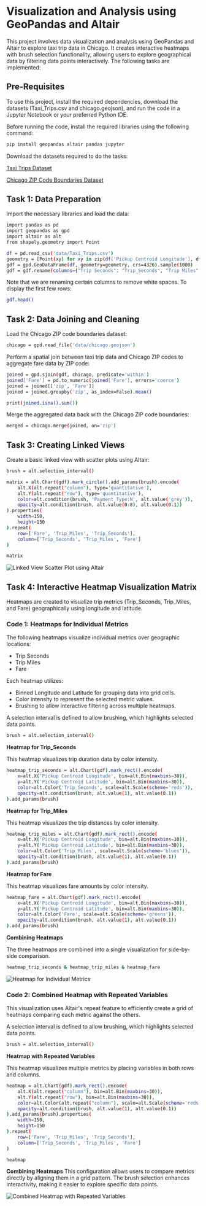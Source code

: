 # Visualization and Analysis using GeoPandas and Altair

This project involves data visualization and analysis using GeoPandas and Altair to explore taxi trip data in Chicago. It creates interactive heatmaps with brush selection functionality, allowing users to explore geographical data by filtering data points interactively. The following tasks are implemented:


## Pre-Requisites
To use this project, install the required dependencies, download the datasets (Taxi_Trips.csv and chicago.geojson), and run the code in a Jupyter Notebook or your preferred Python IDE.

Before running the code, install the required libraries using the following command:
~~~bash
pip install geopandas altair pandas jupyter
~~~

Download the datasets required to do the tasks:

[Taxi Trips Dataset](Datasets/Taxi_Trips.rar)

[Chicago ZIP Code Boundaries Dataset](Datasets/chicago.geojson)


## Task 1: Data Preparation
Import the necessary libraries and load the data:
~~~bash
import pandas as pd
import geopandas as gpd
import altair as alt
from shapely.geometry import Point
~~~
~~~bash
df = pd.read_csv('data/Taxi_Trips.csv')
geometry = [Point(xy) for xy in zip(df['Pickup Centroid Longitude'], df['Pickup Centroid Latitude'])]
gdf = gpd.GeoDataFrame(df, geometry=geometry, crs=4326).sample(1000)
gdf = gdf.rename(columns={"Trip Seconds": "Trip_Seconds", "Trip Miles": "Trip_Miles"})
~~~

Note that we are renaming certain columns to remove white spaces. To display the first few rows:
~~~bash
gdf.head()
~~~


## Task 2: Data Joining and Cleaning
Load the Chicago ZIP code boundaries dataset:
~~~bash
chicago = gpd.read_file('data/chicago.geojson')
~~~

Perform a spatial join between taxi trip data and Chicago ZIP codes to aggregate fare data by ZIP code:
~~~bash
joined = gpd.sjoin(gdf, chicago, predicate='within')
joined['Fare'] = pd.to_numeric(joined['Fare'], errors='coerce')
joined = joined[['zip', 'Fare']]
joined = joined.groupby('zip', as_index=False).mean()

print(joined.isna().sum())
~~~

Merge the aggregated data back with the Chicago ZIP code boundaries:
~~~bash
merged = chicago.merge(joined, on='zip')
~~~


## Task 3: Creating Linked Views
Create a basic linked view with scatter plots using Altair:
~~~bash
brush = alt.selection_interval()

matrix = alt.Chart(gdf).mark_circle().add_params(brush).encode(
    alt.X(alt.repeat("column"), type='quantitative'),
    alt.Y(alt.repeat("row"), type='quantitative'),
    color=alt.condition(brush, 'Payment Type:N', alt.value('grey')),
    opacity=alt.condition(brush, alt.value(0.8), alt.value(0.1))
).properties(
    width=150,
    height=150
).repeat(
    row=['Fare', 'Trip_Miles', 'Trip_Seconds'],
    column=['Trip_Seconds', 'Trip_Miles', 'Fare']
)

matrix
~~~

<p>
    <img src="Heatmaps/Altair.png" alt="Linked View Scatter Plot using Altair">
</p>



## Task 4: Interactive Heatmap Visualization Matrix
Heatmaps are created to visualize trip metrics (Trip_Seconds, Trip_Miles, and Fare) geographically using longitude and latitude.


### **Code 1: Heatmaps for Individual Metrics**

The following heatmaps visualize individual metrics over geographic locations:
- Trip Seconds
- Trip Miles
- Fare

Each heatmap utilizes:
- Binned Longitude and Latitude for grouping data into grid cells.
- Color intensity to represent the selected metric values.
- Brushing to allow interactive filtering across multiple heatmaps.

A selection interval is defined to allow brushing, which highlights selected data points.
~~~bash
brush = alt.selection_interval()
~~~
**Heatmap for Trip_Seconds**

This heatmap visualizes trip duration data by color intensity.
~~~bash
heatmap_trip_seconds = alt.Chart(gdf).mark_rect().encode(
    x=alt.X('Pickup Centroid Longitude', bin=alt.Bin(maxbins=30)),
    y=alt.Y('Pickup Centroid Latitude', bin=alt.Bin(maxbins=30)),
    color=alt.Color('Trip_Seconds', scale=alt.Scale(scheme='reds')),
    opacity=alt.condition(brush, alt.value(1), alt.value(0.1))
).add_params(brush)
~~~
**Heatmap for Trip_Miles**

This heatmap visualizes the trip distances by color intensity.
~~~bash
heatmap_trip_miles = alt.Chart(gdf).mark_rect().encode(
    x=alt.X('Pickup Centroid Longitude', bin=alt.Bin(maxbins=30)),
    y=alt.Y('Pickup Centroid Latitude', bin=alt.Bin(maxbins=30)),
    color=alt.Color('Trip_Miles', scale=alt.Scale(scheme='blues')),
    opacity=alt.condition(brush, alt.value(1), alt.value(0.1))
).add_params(brush)
~~~
**Heatmap for Fare**

This heatmap visualizes fare amounts by color intensity.
~~~bash
heatmap_fare = alt.Chart(gdf).mark_rect().encode(
    x=alt.X('Pickup Centroid Longitude', bin=alt.Bin(maxbins=30)),
    y=alt.Y('Pickup Centroid Latitude', bin=alt.Bin(maxbins=30)),
    color=alt.Color('Fare', scale=alt.Scale(scheme='greens')),
    opacity=alt.condition(brush, alt.value(1), alt.value(0.1))
).add_params(brush)
~~~
**Combining Heatmaps**

The three heatmaps are combined into a single visualization for side-by-side comparison.
~~~bash
heatmap_trip_seconds & heatmap_trip_miles & heatmap_fare
~~~

<p>
  <img src="Heatmaps/Heatmaps for Individual Metrics.png" alt="Heatmap for Individual Metrics">
</p>




### **Code 2: Combined Heatmap with Repeated Variables**

This visualization uses Altair's repeat feature to efficiently create a grid of heatmaps comparing each metric against the others.


A selection interval is defined to allow brushing, which highlights selected data points.
~~~bash
brush = alt.selection_interval()
~~~
**Heatmap with Repeated Variables**

This heatmap visualizes multiple metrics by placing variables in both rows and columns.
~~~bash
heatmap = alt.Chart(gdf).mark_rect().encode(
    alt.X(alt.repeat("column"), bin=alt.Bin(maxbins=30)),
    alt.Y(alt.repeat("row"), bin=alt.Bin(maxbins=30)),
    color=alt.Color(alt.repeat("column"), scale=alt.Scale(scheme='reds')),
    opacity=alt.condition(brush, alt.value(1), alt.value(0.1))
).add_params(brush).properties(
    width=150,
    height=150
).repeat(
    row=['Fare', 'Trip_Miles', 'Trip_Seconds'],
    column=['Trip_Seconds', 'Trip_Miles', 'Fare']
)

heatmap
~~~

**Combining Heatmaps**
This configuration allows users to compare metrics directly by aligning them in a grid pattern. The brush selection enhances interactivity, making it easier to explore specific data points.

<p>
    <img src="Heatmaps/Combined Heatmap with Repeated Variables.png" alt="Combined Heatmap with Repeated Variables">
</p>

